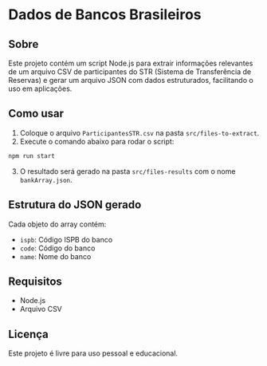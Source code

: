 # Dados de Bancos Brasileiros

## Sobre

Este projeto contém um script Node.js para extrair informações relevantes de um arquivo CSV de participantes do STR (Sistema de Transferência de Reservas) e gerar um arquivo JSON com dados estruturados, facilitando o uso em aplicações.

## Como usar

1. Coloque o arquivo `ParticipantesSTR.csv` na pasta `src/files-to-extract`.
2. Execute o comando abaixo para rodar o script:

```bash
npm run start
```

3. O resultado será gerado na pasta `src/files-results` com o nome `bankArray.json`.

## Estrutura do JSON gerado

Cada objeto do array contém:
- `ispb`: Código ISPB do banco
- `code`: Código do banco
- `name`: Nome do banco

## Requisitos

- Node.js
- Arquivo CSV

## Licença

Este projeto é livre para uso pessoal e educacional.